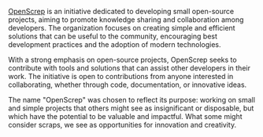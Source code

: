[OpenScrep](https://opencollective.com/openscrep) is an initiative dedicated to developing small open-source projects, aiming to promote knowledge sharing and collaboration among developers. The organization focuses on creating simple and efficient solutions that can be useful to the community, encouraging best development practices and the adoption of modern technologies.

With a strong emphasis on open-source projects, OpenScrep seeks to contribute with tools and solutions that can assist other developers in their work. The initiative is open to contributions from anyone interested in collaborating, whether through code, documentation, or innovative ideas.

The name "OpenScrep" was chosen to reflect its purpose: working on small and simple projects that others might see as insignificant or disposable, but which have the potential to be valuable and impactful. What some might consider scraps, we see as opportunities for innovation and creativity.
